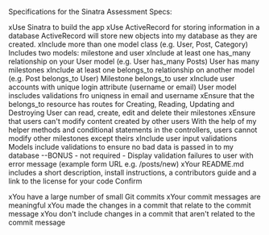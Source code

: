 Specifications for the Sinatra Assessment
Specs:

 xUse Sinatra to build the app
 xUse ActiveRecord for storing information in a database
 ActiveRecord will store new objects into my database as they are created.
 xInclude more than one model class (e.g. User, Post, Category)
 Includes two models: milestone and user
 xInclude at least one has_many relationship on your User model (e.g. User has_many Posts)
 User has many milestones
 xInclude at least one belongs_to relationship on another model (e.g. Post belongs_to User)
 Milestone belongs_to user
 xInclude user accounts with unique login attribute (username or email)
 User model inscludes validations fro uniqness in email and username 
 xEnsure that the belongs_to resource has routes for Creating, Reading, Updating and Destroying
 User can read, create, edit and delete their milestones
 xEnsure that users can't modify content created by other users
 With the help of my helper methods and conditional statements in the controllers, users cannot modify other milestones except theirs 
 xInclude user input validations
 Models include validations to ensure no bad data is passed in to my database
 --BONUS - not required - Display validation failures to user with error message (example form URL e.g. /posts/new)
 xYour README.md includes a short description, install instructions, a contributors guide and a link to the license for your code
Confirm

 xYou have a large number of small Git commits
 xYour commit messages are meaningful
 xYou made the changes in a commit that relate to the commit message
 xYou don't include changes in a commit that aren't related to the commit message